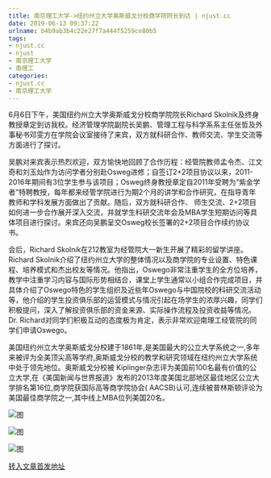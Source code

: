 ```yaml
---
title: 南京理工大学->纽约州立大学奥斯威戈分校商学院院长到访 | njust.cc
date: 2019-06-13 09:37:22
urlname: b4b9ab3b4c22e27f7a444f5259ce80b5
tags: 
- njust.cc
- njust
- 南京理工大学
- 南理工
categories:
- njust.cc
- 南京理工大学
---
```



6月6日下午，美国纽约州立大学奥斯威戈分校商学院院长Richard Skolnik及终身教授章定到访我校。经济管理学院副院长吴鹏、管理工程与科学系系主任张哲及外事秘书邓雯方在学院会议室接待了来宾，双方就科研合作、教师交流、学生交流等方面进行了探讨。

吴鹏对来宾表示热烈欢迎，双方愉快地回顾了合作历程：经管院教师孟令杰、江文奇和刘玉灿作为访问学者分别赴Osweg进修；自签订2+2项目协议以来，2011-2016年期间有3位学生参与该项目；Osweg终身教授章定自2011年受聘为“紫金学者”特聘教授，每年都来经管学院进行为期2个月的讲学和合作研究，在指导青年教师和学科发展方面做出了贡献。随后，双方就科研合作、 师生交流、2+2项目如何进一步合作展开深入交流，并就学生科研交流年会及MBA学生短期访问等具体项目进行探讨。来宾还向吴鹏呈交Osweg校长签署的2+2项目合作续约协议书。

会后，Richard Skolnik在212教室为经管院大一新生开展了精彩的留学讲座。Richard Skolnik介绍了纽约州立大学的整体情况以及商学院的专业设置、特色课程、培养模式和杰出校友等情况。他指出，Oswego非常注重学生的全方位培养，教学中注重学习内容与国际形势相结合，课堂上学生通常以小组合作完成项目，并具体介绍了Oswego特色的学生组织及近些年Oswego与中国院校的科研交流活动等，他介绍的学生投资俱乐部的运营模式与情况引起在场学生的浓厚兴趣，同学们积极提问，深入了解投资俱乐部的资金来源、实际操作流程及投资收益等情况。Dr. Richard对同学们积极互动的态度极为肯定，表示非常欢迎南理工经管院的同学们申请Oswego。

美国纽约州立大学奥斯威戈分校建于1861年,是美国最大的公立大学系统之一,多年来被评为全美顶尖高等学府,奥斯威戈分校的教学和研究领域在纽约州立大学系统中处于领先地位。奥斯威戈分校被 Kiplinger杂志评为美国前100名最有价值的公立大学,在《美国新闻与世界报道》发布的2013年度美国北部地区最佳地区公立大学排名第16位,商学院获国际高等商学院协会( AACSB)认可,连续被普林斯顿评论为美国最佳商学院之一,其中线上MBA位列美国20名。



![图](http://zs.njust.edu.cn/_upload/article/images/58/69/4c9696544243bbfa26134c921e36/c136ac00-833f-43ad-ada9-3f1d2840addf.jpg)

![图](http://zs.njust.edu.cn/_upload/article/images/58/69/4c9696544243bbfa26134c921e36/7bf7aa73-0b74-410a-abe6-782eb0c6e1f6.jpg)

![图](http://zs.njust.edu.cn/_upload/article/images/58/69/4c9696544243bbfa26134c921e36/928081c5-af2f-4994-a113-f86837b6d35c.jpg)

[转入文章首发地址](http://zs.njust.edu.cn/1b/68/c4621a203624/page.htm)
